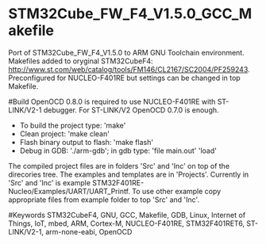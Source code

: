 # STM32Cube_FW_F4_V1.5.0_GCC_Makefile
Port of STM32Cube_FW_F4_V1.5.0 to ARM GNU Toolchain environment. Makefiles added to oryginal STM32CubeF4: http://www.st.com/web/catalog/tools/FM146/CL2167/SC2004/PF259243. Preconfigured for NUCLEO-F401RE but settings can be changed in top Makefile.

#Build
OpenOCD 0.8.0 is required to use NUCLEO-F401RE with ST-LINK/V2-1 debugger. For ST-LINK/V2 OpenOCD 0.7.0 is enough.

* To build the project type: 'make'
* Clean project: 'make clean'
* Flash binary output to flash: 'make flash'
* Debug in GDB: './arm-gdb'; in gdb type: 'file main.out' 'load'

The compiled project files are in folders 'Src' and 'Inc' on top of the direcories tree.
The examples and templates are in 'Projects'. Currently in 'Src' and 'Inc' is example STM32F401RE-Nucleo/Examples/UART/UART_Printf.
To use other example copy appropriate files from example folder to top 'Src' and 'Inc'.

#Keywords
STM32CubeF4, GNU, GCC, Makefile, GDB, Linux, Internet of Things, IoT, mbed, ARM, Cortex-M, NUCLEO-F401RE, STM32F401RET6, ST-LINK/V2-1, arm-none-eabi, OpenOCD

